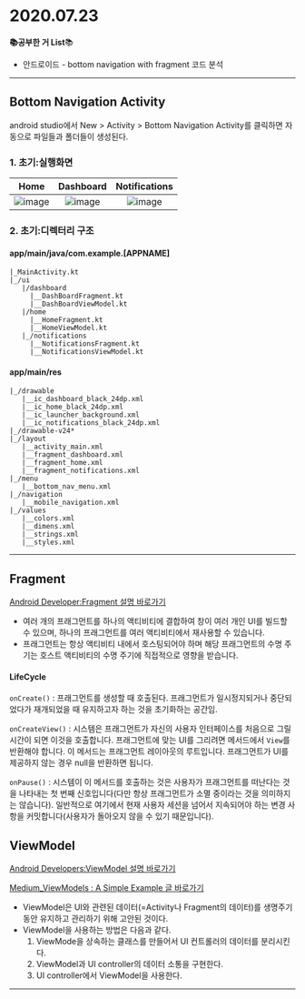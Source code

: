 # 2020.07.23

**📚공부한 거 List**📚

- 안드로이드 - bottom navigation with fragment 코드 분석

----

## Bottom Navigation Activity

android studio에서 New > Activity > Bottom Navigation Activity를 클릭하면 자동으로 파일들과 폴더들이 생성된다. 
### 1. 초기:실행화면

| Home | Dashboard | Notifications|
|:-:|:-:|:-:|
|![image](https://user-images.githubusercontent.com/50702052/88293254-bad98600-cd35-11ea-98cb-3b67745e7f0c.png)|![image](https://user-images.githubusercontent.com/50702052/88293393-e9576100-cd35-11ea-824a-f2ab63d0f14f.png)|![image](https://user-images.githubusercontent.com/50702052/88293419-f1170580-cd35-11ea-9b0c-9cb4d3190f7a.png)|

### 2. 초기:디렉터리 구조

#### app/main/java/com.example.[APPNAME]

```
|_MainActivity.kt
|_/ui
   |/dashboard
     |__DashBoardFragment.kt
     |__DashBoardViewModel.kt
   |/home
     |__HomeFragment.kt
     |__HomeViewModel.kt
   |_/notifications
     |__NotificationsFragment.kt
     |__NotificationsViewModel.kt
```

#### app/main/res

```
|_/drawable
   |__ic_dashboard_black_24dp.xml
   |__ic_home_black_24dp.xml
   |__ic_launcher_background.xml
   |__ic_notifications_black_24dp.xml
|_/drawable-v24*
|_/layout
   |__activity_main.xml
   |__fragment_dashboard.xml
   |__fragment_home.xml
   |__fragment_notifications.xml
|_/menu
   |__bottom_nav_menu.xml
|_/navigation
   |__mobile_navigation.xml
|_/values
   |__colors.xml
   |__dimens.xml
   |__strings.xml
   |__styles.xml
```

_____

## Fragment

[Android Developer:Fragment 설명 바로가기](https://developer.android.com/guide/components/fragments)

- 여러 개의 프래그먼트를 하나의 액티비티에 결합하여 창이 여러 개인 UI를 빌드할 수 있으며, 하나의 프래그먼트를 여러 액티비티에서 재사용할 수 있습니다.
- 프래그먼트는 항상 액티비티 내에서 호스팅되어야 하며 해당 프래그먼트의 수명 주기는 호스트 액티비티의 수명 주기에 직접적으로 영향을 받습니다.

#### LifeCycle

`onCreate()` : 프래그먼트를 생성할 때 호출된다.  프래그먼트가 일시정지되거나 중단되었다가 재개되었을 때 유지하고자 하는 것을 초기화하는 공간임.

`onCreateView()` : 시스템은 프래그먼트가 자신의 사용자 인터페이스를 처음으로 그릴 시간이 되면 이것을 호출합니다. 프래그먼트에 맞는 UI를 그리려면 메서드에서 `View`를 반환해야 합니다. 이 메서드는 프래그먼트 레이아웃의 루트입니다. 프래그먼트가 UI를 제공하지 않는 경우 null을 반환하면 됩니다.

`onPause()` : 시스템이 이 메서드를 호출하는 것은 사용자가 프래그먼트를 떠난다는 것을 나타내는 첫 번째 신호입니다(다만 항상 프래그먼트가 소멸 중이라는 것을 의미하지는 않습니다). 일반적으로 여기에서 현재 사용자 세션을 넘어서 지속되어야 하는 변경 사항을 커밋합니다(사용자가 돌아오지 않을 수 있기 때문입니다).

## ViewModel

[Android Developers:ViewModel 설명 바로가기](https://developer.android.com/reference/android/arch/lifecycle/ViewModel)

[Medium_ViewModels : A Simple Example 글 바로가기](https://medium.com/androiddevelopers/viewmodels-a-simple-example-ed5ac416317e)

- ViewModel은 UI와 관련된 데이터(=Activity나 Fragment의 데이터)를 생명주기동안 유지하고 관리하기 위해 고안된 것이다. 
- ViewModel을 사용하는 방법은 다음과 같다. 
  1. ViewMode을 상속하는 클래스를 만들어서 UI 컨트롤러의 데이터를 분리시킨다. 
  2. ViewModel과 UI controller의 데이터 소통을 구현한다.  
  3. UI controller에서 ViewModel을 사용한다. 

----

